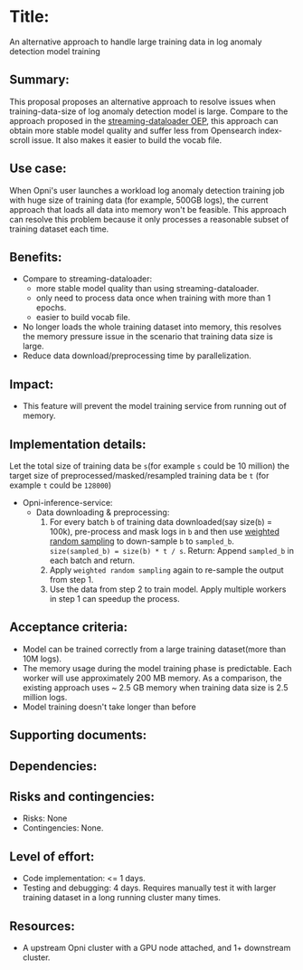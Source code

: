 # Title: 
An alternative approach to handle large training data in log anomaly detection model training

## Summary: 
This proposal proposes an alternative approach to resolve issues when training-data-size of log anomaly detection model is large. Compare to the approach proposed in the [streaming-dataloader OEP](https://github.com/rancher/opni/blob/main/enhancements/aiops/20230203-introduce-streaming-dataloader-in-log-anomaly-detection-model-training.md), this approach can obtain more stable model quality and suffer less from Opensearch index-scroll issue. It also makes it easier to build the vocab file.

## Use case: 
When Opni's user launches a workload log anomaly detection training job with huge size of training data (for example, 500GB logs), the current approach that loads all data into memory won't be feasible. This approach can resolve this problem because it only processes a reasonable subset of training dataset each time.

## Benefits: 
* Compare to streaming-dataloader:
	* more stable model quality than using streaming-dataloader.
	* only need to process data once when training with more than 1 epochs.
	* easier to build vocab file.
* No longer loads the whole training dataset into memory, this resolves the memory pressure issue in the scenario that training data size is large.
* Reduce data download/preprocessing time by parallelization.


## Impact: 
* This feature will prevent the model training service from running out of memory.

## Implementation details: 

Let the total size of training data be `s`(for example `s` could be 10 million)
the target size of preprocessed/masked/resampled training data be `t` (for example `t` could be `128000`)

* Opni-inference-service:
	*  Data downloading & preprocessing: 
		1. For every batch `b` of training data downloaded(say size(`b`) = 100k), pre-process and mask logs in `b` and then use [weighted random sampling](https://github.com/rancher/opni-inference-service/blob/main/opni_inference_service/opnilog_trainer.py#L120) to down-sample `b` to `sampled_b`. `size(sampled_b) = size(b) * t / s`. 
		   Return: Append `sampled_b` in each batch and return.
		2. Apply `weighted random sampling` again to re-sample the output from step 1. 
		3. Use the data from step 2 to train model.
		Apply multiple workers in step 1 can speedup the process.



## Acceptance criteria: 
* Model can be trained correctly from a large training dataset(more than 10M logs).
* The memory usage during the model training phase is predictable. Each worker will use approximately 200 MB memory. As a comparison, the existing approach uses ~ 2.5 GB memory when training data size is 2.5 million logs.
* Model training doesn't take longer than before


## Supporting documents: 

## Dependencies: 

## Risks and contingencies: 
* Risks: None
* Contingencies: None. 

## Level of effort: 
* Code implementation: <= 1 days. 
* Testing and debugging: 4 days. Requires manually test it with larger training dataset in a long running cluster many times.

## Resources: 
* A upstream Opni cluster with a GPU node attached, and 1+ downstream cluster.
